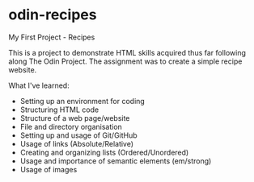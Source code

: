 # odin-recipes
My First Project - Recipes

This is a project to demonstrate HTML skills acquired thus far following along The Odin Project.
The assignment was to create a simple recipe website.

What I've learned:
- Setting up an environment for coding
- Structuring HTML code
- Structure of a web page/website
- File and directory organisation
- Setting up and usage of Git/GitHub
- Usage of links (Absolute/Relative)
- Creating and organizing lists (Ordered/Unordered)
- Usage and importance of semantic elements (em/strong)
- Usage of images 
